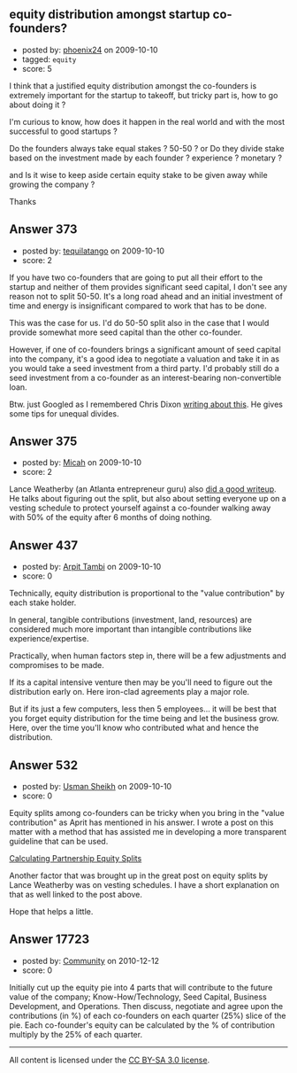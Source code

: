 ## equity distribution amongst startup co-founders?

- posted by: [phoenix24](https://stackexchange.com/users/-1/251-phoenix24) on 2009-10-10
- tagged: `equity`
- score: 5

I think that a justified equity distribution amongst the co-founders is extremely important for the startup to takeoff, but tricky part is, how to go about doing it ?

I'm curious to know, how does it happen in the real world and with the most successful to good startups ?

Do the founders always take equal stakes ?  50-50 ?
or Do they divide stake based on the investment made by each founder ? experience ? monetary ?

and Is it wise to keep aside certain equity stake to be given away while growing the company ? 


Thanks


## Answer 373

- posted by: [tequilatango](https://stackexchange.com/users/-1/219-tequilatango) on 2009-10-10
- score: 2

<p>If you have two co-founders that are going to put all their effort to the startup and neither of them provides significant seed capital, I don't see any reason not to split 50-50. It's a long road ahead and an initial investment of time and energy is insignificant compared to work that has to be done.</p>

<p>This was the case for us. I'd do 50-50 split also in the case that I would provide somewhat more seed capital than the other co-founder. </p>

<p>However, if one of co-founders brings a significant amount of seed capital into the company, it's a good idea to negotiate a valuation and take it in as you would take a seed investment from a third party. I'd probably still do a seed investment from a co-founder as an interest-bearing non-convertible loan.  </p>

<p>Btw. just Googled as I remembered Chris Dixon <a href="http://www.cdixon.org/?p=367" rel="nofollow">writing about this</a>. He gives some tips for unequal divides.</p>



## Answer 375

- posted by: [Micah](https://stackexchange.com/users/-1/284-micah) on 2009-10-10
- score: 2

<p>Lance Weatherby (an Atlanta entrepreneur guru) also <a href="http://blog.weatherby.net/2008/10/startup-equity-distribution.html" rel="nofollow">did a good writeup</a>.  He talks about figuring out the split, but also about setting everyone up on a vesting schedule to protect yourself against a co-founder walking away with 50% of the equity after 6 months of doing nothing.</p>



## Answer 437

- posted by: [Arpit Tambi](https://stackexchange.com/users/-1/309-arpit-tambi) on 2009-10-10
- score: 0

Technically, equity distribution is proportional to the "value contribution" by each stake holder.

In general, tangible contributions (investment, land, resources) are considered much more important than intangible contributions like experience/expertise.

Practically, when human factors step in, there will be a few adjustments and compromises to be made.

If its a capital intensive venture then may be you'll need to figure out the distribution early on. Here iron-clad agreements play a major role.

But if its just a few computers, less then 5 employees... it will be best that you forget equity distribution for the time being and let the business grow. Here, over the time you'll know who contributed what and hence the distribution.




## Answer 532

- posted by: [Usman Sheikh](https://stackexchange.com/users/-1/392-usman-sheikh) on 2009-10-10
- score: 0

<p>Equity splits among co-founders can be tricky when you bring in the "value contribution" as Aprit has mentioned in his answer. I wrote a post on this matter with a method that has assisted me in developing a more transparent guideline that can be used.</p>

<p><a href="http://www.usmansheikh.com/finance/equity-splits" rel="nofollow">Calculating Partnership Equity Splits</a></p>

<p>Another factor that was brought up in the great post on equity splits by Lance Weatherby was on vesting schedules. I have a short explanation on that as well linked to the post above.</p>

<p>Hope that helps a little.</p>



## Answer 17723

- posted by: [Community](https://stackexchange.com/users/-1/-1-community) on 2010-12-12
- score: 0

Initially cut up the equity pie into 4 parts that will contribute to the future value of the company; Know-How/Technology, Seed Capital, Business Development, and Operations.
Then discuss, negotiate and agree upon the contributions (in %) of each co-founders on each quarter (25%) slice of the pie.
Each co-founder's equity can be calculated by the % of contribution multiply by the 25% of each quarter.



---

All content is licensed under the [CC BY-SA 3.0 license](https://creativecommons.org/licenses/by-sa/3.0/).
